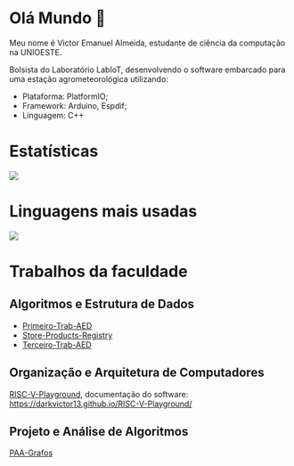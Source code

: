 # Olá Mundo 👋

Meu nome é Victor Emanuel Almeida, estudante de ciência da computação na UNIOESTE.

Bolsista do Laboratório LabIoT, desenvolvendo o software embarcado para uma estação agrometeorológica utilizando:
- Plataforma: PlatformIO;
- Framework:  Arduino, Espdif;
- Linguagem:  C++

# Estatísticas

<a href="https://github.com/anuraghazra/github-readme-stats">
  <img align="center" src="https://github-readme-stats.vercel.app/api?username=darkvictor13&show_icons=true&theme=radical" />
</a>

# Linguagens mais usadas

<a href="https://github.com/anuraghazra/convoychat">
  <img align="center" src="https://github-readme-stats.vercel.app/api/top-langs/?username=darkvictor13&theme=radical&layout=compact" />
</a>

# Trabalhos da faculdade
## Algoritmos e Estrutura de Dados
- [Primeiro-Trab-AED](https://github.com/darkvictor13/Primeiro-Trab-AED)
- [Store-Products-Registry](https://github.com/Marco-Guerra/Store-Products-Registry)
- [Terceiro-Trab-AED](https://github.com/darkvictor13/Terceiro-Trab-AED)

## Organização e Arquitetura de Computadores
[RISC-V-Playground](https://github.com/darkvictor13/RISC-V-Playground), documentação do software: https://darkvictor13.github.io/RISC-V-Playground/

## Projeto e Análise de Algoritmos
[PAA-Grafos](https://github.com/darkvictor13/PAA-Grafos)



<!--
[![Anurag's GitHub stats](https://github-readme-stats.vercel.app/api?username=darkvictor13&show_icons=true&theme=radical)](https://github.com/anuraghazra/github-readme-stats)

[![Top Langs](https://github-readme-stats.vercel.app/api/top-langs/?username=darkvictor13&theme=radical)](https://github.com/anuraghazra/github-readme-stats)

**darkvictor13/darkvictor13** is a ✨ _special_ ✨ repository because its `README.md` (this file) appears on your GitHub profile.

Here are some ideas to get you started:

- 🔭 I’m currently working on ...
- 🌱 I’m currently learning ...
- 👯 I’m looking to collaborate on ...
- 🤔 I’m looking for help with ...
- 💬 Ask me about ...
- 📫 How to reach me: ...
- 😄 Pronouns: ...
- ⚡ Fun fact: ...
-->
